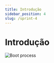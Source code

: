```yaml
---
title: Introdução
sidebar_position: 4
slug: /sprint-4
---
```


# Introdução
 
<img src="https://i.redd.it/q0dd3k02unqb1.gif" alt="Boot process" style="display: block; margin-left: auto; max-height: 30vh; margin-right: auto;" />
